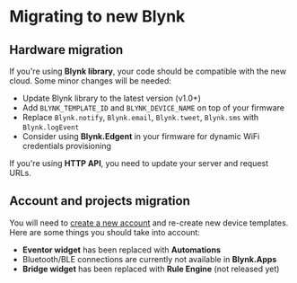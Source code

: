# Migrating to new Blynk

## Hardware migration

If you're using **Blynk library**, your code should be compatible with the new cloud. Some minor changes will be needed:

* Update Blynk library to the latest version \(v1.0+\)
* Add `BLYNK_TEMPLATE_ID` and `BLYNK_DEVICE_NAME` on top of your firmware
* Replace `Blynk.notify`, `Blynk.email`, `Blynk.tweet`, `Blynk.sms` with `Blynk.logEvent`
* Consider using **Blynk.Edgent** in your firmware for dynamic WiFi credentials provisioning

If you're using **HTTP API**, you need to update your server and request URLs.

## Account and projects migration

You will need to [create a new account](https://blynk.cloud/) and re-create new device templates.  
Here are some things you should take into account:

* **Eventor widget** has been replaced with **Automations**
* Bluetooth/BLE connections are currently not available in **Blynk.Apps**
* **Bridge widget** has been replaced with **Rule Engine** \(not released yet\)

